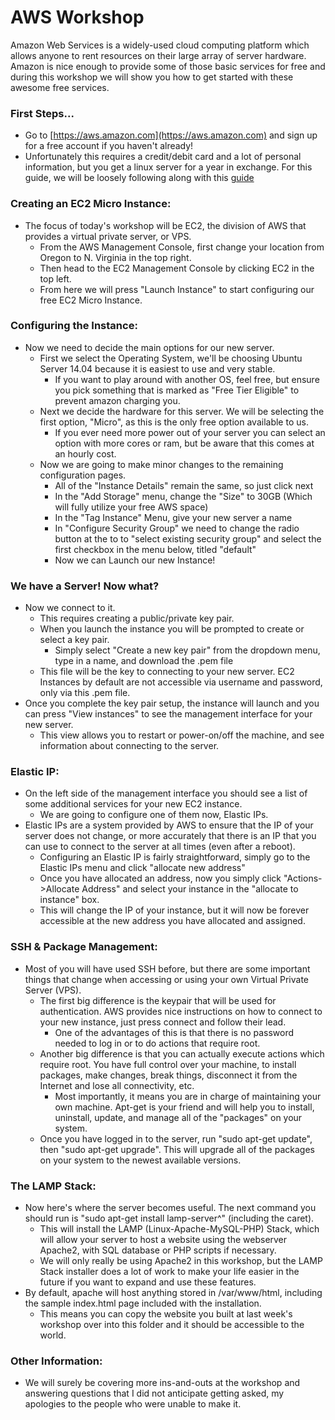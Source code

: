 # AWS Workshop

Amazon Web Services is a widely-used cloud computing platform which allows anyone to rent resources on their large array of server hardware. Amazon is nice enough to provide some of those basic services for free and during this workshop we will show you how to get started with these awesome free services.

### First Steps...

- Go to [https://aws.amazon.com](https://aws.amazon.com) and sign up for a free account if you haven't already!
- Unfortunately this requires a credit/debit card and a lot of personal information, but you get a linux server for a year in exchange.
For this guide, we will be loosely following along with this [guide](http://www.chrishjorth.com/blog/free-aws-ec2-ubuntu-apache-php-mysql-setup/)

### Creating an EC2 Micro Instance:

- The focus of today's workshop will be EC2, the division of AWS that provides a virtual private server, or VPS.
	- From the AWS Management Console, first change your location from Oregon to N. Virginia in the top right.
	- Then head to the EC2 Management Console by clicking EC2 in the top left.
	- From here we will press "Launch Instance" to start configuring our free EC2 Micro Instance.

### Configuring the Instance:

- Now we need to decide the main options for our new server.
	- First we select the Operating System, we'll be choosing Ubuntu Server 14.04 because it is easiest to use and very stable.
		- If you want to play around with another OS, feel free, but ensure you pick something that is marked as "Free Tier Eligible" to prevent amazon charging you.
	- Next we decide the hardware for this server. We will be selecting the first option, "Micro", as this is the only free option available to us.
		- If you ever need more power out of your server you can select an option with more cores or ram, but be aware that this comes at an hourly cost.
	- Now we are going to make minor changes to the remaining configuration pages.
		- All of the "Instance Details" remain the same, so just click next
		- In the "Add Storage" menu, change the "Size" to 30GB (Which will fully utilize your free AWS space)
		- In the "Tag Instance" Menu, give your new server a name
		- In "Configure Security Group" we need to change the radio button at the to to "select existing security group" and select the first checkbox in the menu below, titled "default"
		- Now we can Launch our new Instance!

### We have a Server! Now what?
- Now we connect to it.
	- This requires creating a public/private key pair.
	- When you launch the instance you will be prompted to create or select a key pair.
		- Simply select "Create a new key pair" from the dropdown menu, type in a name, and download the .pem file
	- This file will be the key to connecting to your new server. EC2 Instances by default are not accessible via username and password, only via this .pem file.
- Once you complete the key pair setup, the instance will launch and you can press "View instances" to see the management interface for your new server.
	- This view allows you to restart or power-on/off the machine, and see information about connecting to the server.

### Elastic IP:
- On the left side of the management interface you should see a list of some additional services for your new EC2 instance.
	- We are going to configure one of them now, Elastic IPs.
- Elastic IPs are a system provided by AWS to ensure that the IP of your server does not change, or more accurately that there is an IP that you can use to connect to the server at all times (even after a reboot).
	- Configuring an Elastic IP is fairly straightforward, simply go to the Elastic IPs menu and click "allocate new address"
	- Once you have allocated an address, now you simply click "Actions->Allocate Address" and select your instance in the "allocate to instance" box.
	- This will change the IP of your instance, but it will now be forever accessible at the new address you have allocated and assigned.

### SSH & Package Management:
- Most of you will have used SSH before, but there are some important things that change when accessing or using your own Virtual Private Server (VPS).
	- The first big difference is the keypair that will be used for authentication. AWS provides nice instructions on how to connect to your new instance, just press connect and follow their lead.
		- One of the advantages of this is that there is no password needed to log in or to do actions that require root.
	- Another big difference is that you can actually execute actions which require root. You have full control over your machine, to install packages, make changes, break things, disconnect it from the Internet and lose all connectivity, etc.
		- Most importantly, it means you are in charge of maintaining your own machine. Apt-get is your friend and will help you to install, uninstall, update, and manage all of the "packages" on your system.
	- Once you have logged in to the server, run "sudo apt-get update", then "sudo apt-get upgrade". This will upgrade all of the packages on your system to the newest available versions.

### The LAMP Stack:
- Now here's where the server becomes useful. The next command you should run is "sudo apt-get install lamp-server^" (including the caret).
	- This will install the LAMP (Linux-Apache-MySQL-PHP) Stack, which will allow your server to host a website using the webserver Apache2, with SQL database or PHP scripts if necessary.
	- We will only really be using Apache2 in this workshop, but the LAMP Stack installer does a lot of work to make your life easier in the future if you want to expand and use these features.
- By default, apache will host anything stored in /var/www/html, including the sample index.html page included with the installation.
	- This means you can copy the website you built at last week's workshop over into this folder and it should be accessible to the world.

### Other Information:
- We will surely be covering more ins-and-outs at the workshop and answering questions that I did not anticipate getting asked, my apologies to the people who were unable to make it.